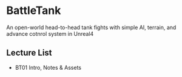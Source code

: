 # BattleTank
An open-world head-to-head tank fights with simple AI, terrain, and advance cotnrol system in Unreal4
## Lecture List
* BT01 Intro, Notes & Assets
